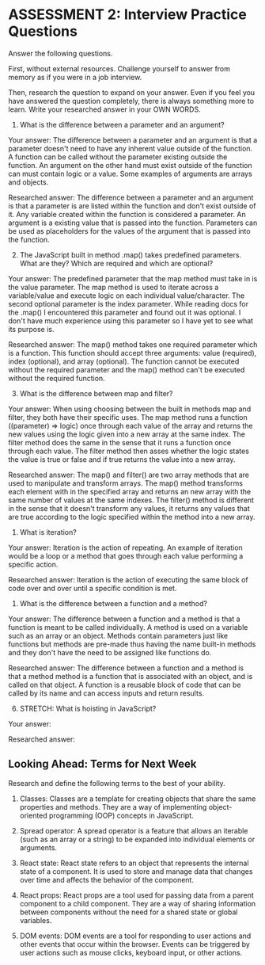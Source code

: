 # ASSESSMENT 2: Interview Practice Questions

Answer the following questions.

First, without external resources. Challenge yourself to answer from memory as if you were in a job interview.

Then, research the question to expand on your answer. Even if you feel you have answered the question completely, there is always something more to learn. Write your researched answer in your OWN WORDS.

1. What is the difference between a parameter and an argument?

Your answer: The difference between a parameter and an argument is that a parameter doesn't need to have any inherent value outside of the function. A function can be called without the parameter existing outside the function. An argument on the other hand must exist outside of the function can must contain logic or a value. Some examples of arguments are arrays and objects.

Researched answer: The difference between a parameter and an argument is that a parameter is are listed within the function and don't exist outside of it. Any variable created within the function is considered a parameter. An argument is a existing value that is passed into the function. Parameters can be used as placeholders for the values of the argument that is passed into the function.

2. The JavaScript built in method .map() takes predefined parameters. What are they? Which are required and which are optional?

Your answer: The predefined parameter that the map method must take in is the value parameter. The map method is used to iterate across a variable/value and execute logic on each individual value/character. The second optional parameter is the index parameter. While reading docs for the .map() I encountered this parameter and found out it was optional. I don't have much experience using this parameter so I have yet to see what its purpose is.

Researched answer: The map() method takes one required parameter which is a function. This function should accept three arguments: value (required), index (optional), and array (optional). The function cannot be executed without the required parameter and the map() method can't be executed without the required function.

3. What is the difference between map and filter?

Your answer: When using choosing between the built in methods map and filter, they both have their specific uses. The map method runs a function ((parameter) => logic) once through each value of the array and returns the new values using the logic given into a new array at the same index. The filter method does the same in the sense that it runs a function once through each value. The filter method then asses whether the logic states the value is true or false and if true returns the value into a new array.

Researched answer: The map() and filter() are two array methods that are used to manipulate and transform arrays. The map() method transforms each element with in the specified array and returns an new array with the same number of values at the same indexes. The filter() method is different in the sense that it doesn't transform any values, it returns any values that are true according to the logic specified within the method into a new array.

1. What is iteration?

Your answer: Iteration is the action of repeating. An example of iteration would be a loop or a method that goes through each value performing a specific action.

Researched answer: Iteration is the action of executing the same block of code over and over until a specific condition is met.

1. What is the difference between a function and a method?

Your answer: The difference between a function and a method is that a function is meant to be called individually. A method is used on a variable such as an array or an object. Methods contain parameters just like functions but methods are pre-made thus having the name built-in methods and they don't have the need to be assigned like functions do.

Researched answer: The difference between a function and a method is that a method method is a function that is associated with an object, and is called on that object. A function is a reusable block of code that can be called by its name and can access inputs and return results.

6. STRETCH: What is hoisting in JavaScript?

Your answer:

Researched answer:

## Looking Ahead: Terms for Next Week

Research and define the following terms to the best of your ability.

1. Classes: Classes are a template for creating objects that share the same properties and methods. They are a way of implementing object-oriented programming (OOP) concepts in JavaScript.

2. Spread operator: A spread operator is a feature that allows an iterable (such as an array or a string) to be expanded into individual elements or arguments.

3. React state: React state refers to an object that represents the internal state of a component. It is used to store and manage data that changes over time and affects the behavior of the component.

4. React props: React props are a tool used for passing data from a parent component to a child component. They are a way of sharing information between components without the need for a shared state or global variables.

5. DOM events: DOM events are a tool for responding to user actions and other events that occur within the browser. Events can be triggered by user actions such as mouse clicks, keyboard input, or other actions.
